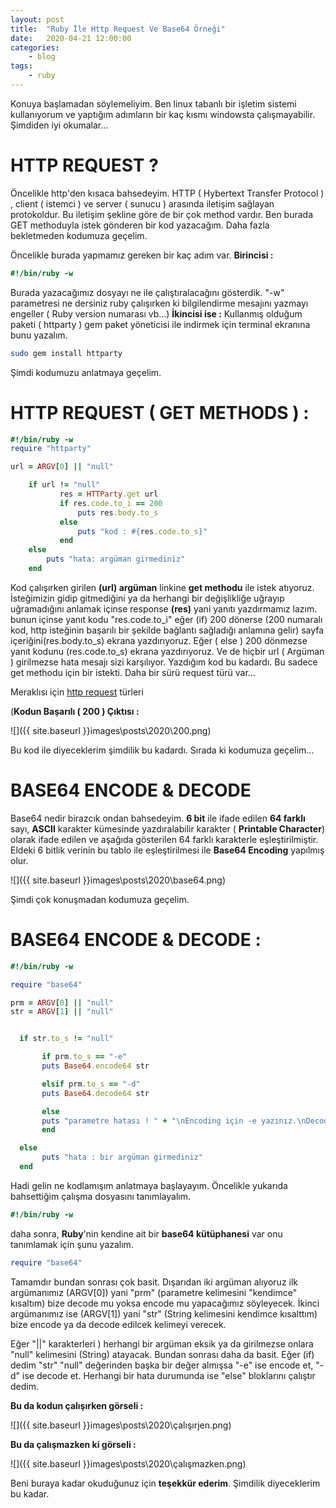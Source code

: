```yaml
---
layout: post
title:	"Ruby İle Http Request Ve Base64 Örneği"
date:	2020-04-21 12:00:00
categories:
    - blog
tags:
    - ruby
---
```





Konuya başlamadan söylemeliyim. Ben linux tabanlı bir işletim sistemi  kullanıyorum ve yaptığım adımların bir kaç kısmı windowsta  çalışmayabilir. Şimdiden iyi okumalar...

# HTTP REQUEST ?

 Öncelikle http'den kısaca bahsedeyim. HTTP ( Hybertext Transfer Protocol ) , client ( istemci ) ve server ( sunucu ) arasında iletişim sağlayan  protokoldur. Bu iletişim şekline göre de bir çok method vardır. Ben  burada GET methoduyla istek gönderen bir kod yazacağım. Daha fazla  bekletmeden kodumuza geçelim.

Öncelikle burada yapmamız gereken bir kaç adım var.
**Birincisi :** 

```ruby
#!/bin/ruby -w
```

Burada yazacağımız dosyayı ne ile çalıştıralacağını gösterdik.  "-w" parametresi ne dersiniz ruby çalışırken ki bilgilendirme mesajını  yazmayı engeller ( Ruby version numarası vb...)
**İkincisi ise :**
 Kullanmış olduğum paketi ( httparty ) gem paket yöneticisi ile indirmek için terminal ekranına bunu yazalım.

```bash
sudo gem install httparty
```

Şimdi kodumuzu anlatmaya geçelim.

# HTTP REQUEST ( GET METHODS ) :

```ruby
#!/bin/ruby -w
require "httparty"

url = ARGV[0] || "null"

    if url != "null"
           res = HTTParty.get url
           if res.code.to_i == 200
               puts res.body.to_s
           else
               puts "kod : #{res.code.to_s}"
           end
    else
        puts "hata: argüman girmediniz"
    end
```

Kod çalışırken girilen **(url) argüman** linkine **get methodu** ile istek atıyoruz. İsteğimizin gidip gitmediğini ya da herhangi bir değişlikliğe uğrayıp uğramadığını anlamak içinse response **(res)** yani yanıtı yazdırmamız lazım.
 bunun içinse yanıt kodu "res.code.to_i" eğer (if) 200 dönerse (200 numaralı kod, http isteğinin başarılı bir şekilde bağlantı sağladığı anlamına gelir) sayfa içeriğini(res.body.to_s) ekrana yazdırıyoruz. Eğer ( else ) 200 dönmezse yanıt kodunu (res.code.to_s) ekrana yazdırıyoruz. Ve de hiçbir url ( Argüman ) girilmezse hata mesajı sizi karşılıyor. Yazdığım kod bu kadardı. Bu sadece get methodu için bir istekti. Daha bir sürü request türü var...

Meraklısı için [http request](https://www.w3schools.com/tags/ref_httpmethods.asp) türleri

(**Kodun Başarılı ( 200 ) Çıktısı :** 



![]({{ site.baseurl }}images\posts\2020\200.png)


 Bu kod ile diyeceklerim şimdilik bu kadardı. Sırada ki kodumuza geçelim...

# BASE64 ENCODE & DECODE
 Base64 nedir birazcık ondan bahsedeyim. **6 bit** ile ifade edilen **64 farklı** sayı, **ASCII** karakter kümesinde yazdıralabilir karakter ( **Printable Character**)  olarak ifade edilen ve aşağıda gösterilen 64 farklı karakterle  eşleştirilmiştir. Eldeki 6 bitlik verinin bu tablo ile eşleştirilmesi  ile **Base64 Encoding** yapılmış olur.

![]({{ site.baseurl }}images\posts\2020\base64.png)

Şimdi çok konuşmadan kodumuza geçelim.

# BASE64 ENCODE & DECODE :

```ruby
#!/bin/ruby -w 

require "base64"

prm = ARGV[0] || "null"
str = ARGV[1] || "null"


  if str.to_s != "null"

       if prm.to_s == "-e"
       puts Base64.encode64 str

       elsif prm.to_s == "-d"
       puts Base64.decode64 str

       else
       puts "parametre hatası ! " + "\nEncoding için -e yazınız.\nDecoding için -d yazınız."
       end

  else
       puts "hata : bir argüman girmediniz"
  end
```

Hadi gelin ne kodlamışım anlatmaya başlayayım. Öncelikle yukarıda bahsettiğim çalışma dosyasını tanımlayalım.

```ruby
#!/bin/ruby -w
```

daha sonra,
**Ruby**'nin kendine ait bir **base64 kütüphanesi** var onu tanımlamak için şunu yazalım. 

```ruby
require "base64"
```

Tamamdır bundan sonrası çok basit. Dışarıdan iki argüman alıyoruz ilk argümanımız (ARGV[0])  yani "prm" (parametre kelimesini "kendimce" kısaltım) bize decode mu yoksa encode mu yapacağımız söyleyecek. İkinci argümanımız ise  (ARGV[1]) yani "str" (String kelimesini kendimce kısalttım) bize encode ya da decode edilcek kelimeyi verecek. 

Eğer "||" karakterleri ) herhangi bir argüman eksik ya da girilmezse onlara "null" kelimesini (String) atayacak. Bundan sonrası daha da basit. Eğer (if) dedim "str"  "null" değerinden başka bir değer almışsa "-e" ise encode et, "-d" ise decode et. Herhangi bir hata durumunda ise "else" bloklarını çalıştır dedim.

**Bu da kodun çalışırken görseli :**

![]({{ site.baseurl }}images\posts\2020\çalışırjen.png)

**Bu da çalışmazken ki görseli :**

![]({{ site.baseurl }}images\posts\2020\çalışmazken.png)


 Beni buraya kadar okuduğunuz için **teşekkür ederim**. Şimdilik diyeceklerim bu kadar.
